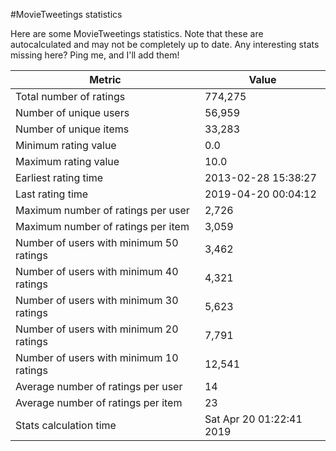#MovieTweetings statistics

Here are some MovieTweetings statistics. Note that these are autocalculated and may not be completely up to date. Any interesting stats missing here? Ping me, and I'll add them!

Metric | Value
--- | ---
Total number of ratings                 | 774,275
Number of unique users                  | 56,959
Number of unique items                  | 33,283
Minimum rating value                    | 0.0
Maximum rating value                    | 10.0
Earliest rating time                    | 2013-02-28 15:38:27
Last rating time                        | 2019-04-20 00:04:12
Maximum number of ratings per user      | 2,726
Maximum number of ratings per item      | 3,059
Number of users with minimum 50 ratings | 3,462
Number of users with minimum 40 ratings | 4,321
Number of users with minimum 30 ratings | 5,623
Number of users with minimum 20 ratings | 7,791
Number of users with minimum 10 ratings | 12,541
Average number of ratings per user      | 14
Average number of ratings per item      | 23
Stats calculation time                  | Sat Apr 20 01:22:41 2019

